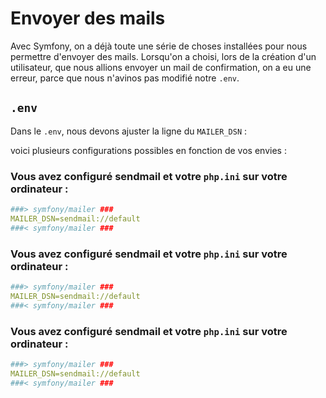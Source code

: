 # Envoyer des mails
Avec Symfony, on a déjà toute une série de choses installées pour nous permettre d'envoyer des mails. Lorsqu'on a choisi, lors de la création d'un utilisateur, que nous allions envoyer un mail de confirmation, on a eu une erreur, parce que nous n'avinos pas modifié notre `.env`.

## `.env`
Dans le `.env`, nous devons ajuster la ligne du `MAILER_DSN` :

voici plusieurs configurations possibles en fonction de vos envies :

### Vous avez configuré sendmail et votre `php.ini` sur votre ordinateur :

```yaml
###> symfony/mailer ###
MAILER_DSN=sendmail://default
###< symfony/mailer ###
```
### Vous avez configuré sendmail et votre `php.ini` sur votre ordinateur :

```yaml
###> symfony/mailer ###
MAILER_DSN=sendmail://default
###< symfony/mailer ###
```
### Vous avez configuré sendmail et votre `php.ini` sur votre ordinateur :

```yaml
###> symfony/mailer ###
MAILER_DSN=sendmail://default
###< symfony/mailer ###
```
